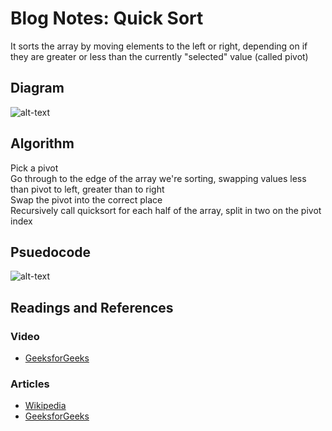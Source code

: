 # Blog Notes: Quick Sort
It sorts the array by moving elements to the left or right, depending on if they are greater or less than the currently "selected" value (called pivot)

## Diagram
![alt-text](https://i.imgur.com/3ghrn7W.jpg )

## Algorithm
Pick a pivot  
Go through to the edge of the array we're sorting, swapping values less than pivot to left, greater than to right  
Swap the pivot into the correct place  
Recursively call quicksort for each half of the array, split in two on the pivot index  

## Psuedocode
![alt-text](https://i.imgur.com/fqEKOrM.png)

## Readings and References
### Video
* [GeeksforGeeks](https://www.youtube.com/watch?v=PgBzjlCcFvc)
### Articles
* [Wikipedia](https://en.wikipedia.org/wiki/Quicksort)
* [GeeksforGeeks](https://www.geeksforgeeks.org/quick-sort/)
